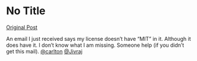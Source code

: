 # No Title

[Original Post](https://discourse.onlinedegree.iitm.ac.in/t/164277/575)

<p>An email I just received says my license doesn’t have “MIT” in it. Although it does have it. I don’t know what I am missing. Someone help (if you didn’t get this mail). <a class="mention" href="/u/carlton">@carlton</a> <a class="mention" href="/u/jivraj">@Jivraj</a></p>